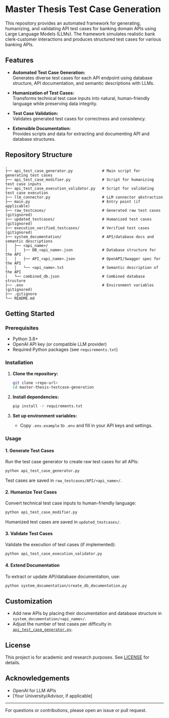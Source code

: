 # Master Thesis Test Case Generation

This repository provides an automated framework for generating, humanizing, and validating API test cases for banking domain APIs using Large Language Models (LLMs). The framework simulates realistic bank clerk-customer interactions and produces structured test cases for various banking APIs.

## Features

- **Automated Test Case Generation:**  
  Generates diverse test cases for each API endpoint using database structure, API documentation, and semantic descriptions with LLMs.

- **Humanization of Test Cases:**  
  Transforms technical test case inputs into natural, human-friendly language while preserving data integrity.

- **Test Case Validation:**  
  Validates generated test cases for correctness and consistency.

- **Extensible Documentation:**  
  Provides scripts and data for extracting and documenting API and database structures.

## Repository Structure

```
.
├── api_test_case_generator.py             # Main script for generating test cases
├── api_test_case_modifier.py              # Script for humanizing test case inputs
├── api_test_case_execution_validator.py   # Script for validating test case execution
├── llm_connector.py                       # LLM connector abstraction
├── main.py                                # Entry point (if applicable)
├── raw_testcases/                         # Generated raw test cases (gitignored)
├── updated_testcases/                     # Humanized test cases (gitignored)
├── execution_verified_testcases/          # Verified test cases (gitignored)
├── system_documentation/                  # API/database docs and semantic descriptions
│   ├── <api_name>/
│   │   ├── DB_<api_name>.json             # Database structure for the API
│   │   ├── API_<api_name>.json            # OpenAPI/Swagger spec for the API
│   │   └── <api_name>.txt                 # Semantic description of the API
│   └── combined_db.json                   # Combined database structure
├── .env                                   # Environment variables (gitignored)
├── .gitignore
└── README.md
```

## Getting Started

### Prerequisites

- Python 3.8+
- OpenAI API key (or compatible LLM provider)
- Required Python packages (see `requirements.txt`)

### Installation

1. **Clone the repository:**
   ```sh
   git clone <repo-url>
   cd master-thesis-testcase-generation
   ```

2. **Install dependencies:**
   ```sh
   pip install -r requirements.txt
   ```

3. **Set up environment variables:**
   - Copy `.env.example` to `.env` and fill in your API keys and settings.

### Usage

#### 1. Generate Test Cases

Run the test case generator to create raw test cases for all APIs:

```sh
python api_test_case_generator.py
```

Test cases are saved in `raw_testcases/API/<api_name>/`.

#### 2. Humanize Test Cases

Convert technical test case inputs to human-friendly language:

```sh
python api_test_case_modifier.py
```

Humanized test cases are saved in `updated_testcases/`.

#### 3. Validate Test Cases

Validate the execution of test cases (if implemented):

```sh
python api_test_case_execution_validator.py
```

#### 4. Extend Documentation

To extract or update API/database documentation, use:

```sh
python system_documentation/create_db_documentation.py
```

## Customization

- Add new APIs by placing their documentation and database structure in `system_documentation/<api_name>/`.
- Adjust the number of test cases per difficulty in [`api_test_case_generator.py`](api_test_case_generator.py).

## License

This project is for academic and research purposes. See [LICENSE](LICENSE) for details.

## Acknowledgements

- OpenAI for LLM APIs
- [Your University/Advisor, if applicable]

---

For questions or contributions, please open an issue or pull request.